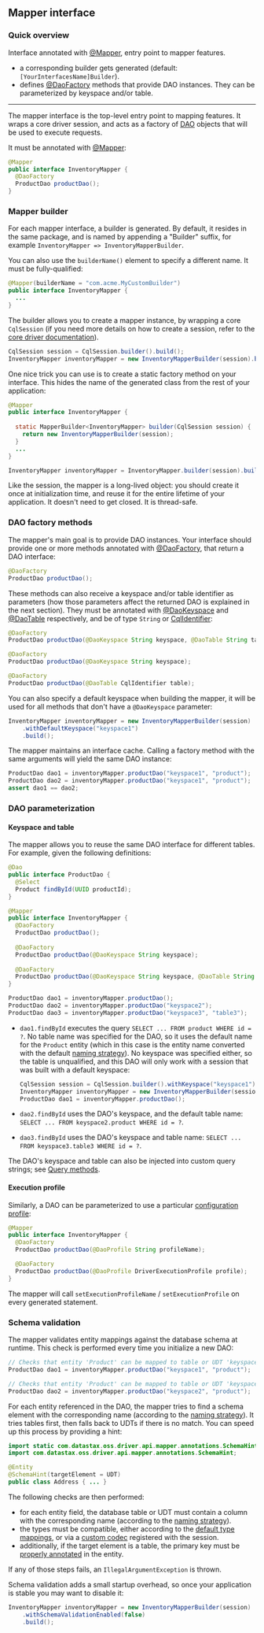 ## Mapper interface

### Quick overview

Interface annotated with [@Mapper], entry point to mapper features.

* a corresponding builder gets generated (default: `[YourInterfacesName]Builder`).
* defines [@DaoFactory] methods that provide DAO instances. They can be parameterized by keyspace
  and/or table. 

-----

The mapper interface is the top-level entry point to mapping features. It wraps a core driver
session, and acts as a factory of [DAO](../daos/) objects that will be used to execute requests.

It must be annotated with [@Mapper]:

```java
@Mapper
public interface InventoryMapper {
  @DaoFactory
  ProductDao productDao();
}
```

### Mapper builder

For each mapper interface, a builder is generated. By default, it resides in the same package, and
is named by appending a "Builder" suffix, for example `InventoryMapper => InventoryMapperBuilder`.

You can also use the `builderName()` element to specify a different name. It must be
fully-qualified:

```java
@Mapper(builderName = "com.acme.MyCustomBuilder")
public interface InventoryMapper {
  ...
}
```

The builder allows you to create a mapper instance, by wrapping a core `CqlSession` (if you need
more details on how to create a session, refer to the [core driver documentation](../core/)).

```java
CqlSession session = CqlSession.builder().build();
InventoryMapper inventoryMapper = new InventoryMapperBuilder(session).build();
```

One nice trick you can use is to create a static factory method on your interface. This hides the
name of the generated class from the rest of your application:

```java
@Mapper
public interface InventoryMapper {
  
  static MapperBuilder<InventoryMapper> builder(CqlSession session) {
    return new InventoryMapperBuilder(session);
  }
  ...
}

InventoryMapper inventoryMapper = InventoryMapper.builder(session).build();
```

Like the session, the mapper is a long-lived object: you should create it once at initialization
time, and reuse it for the entire lifetime of your application. It doesn't need to get closed. It is
thread-safe.

### DAO factory methods

The mapper's main goal is to provide DAO instances. Your interface should provide one or more
methods annotated with [@DaoFactory], that return a DAO interface:

```java
@DaoFactory
ProductDao productDao();
```

These methods can also receive a keyspace and/or table identifier as parameters (how those
parameters affect the returned DAO is explained in the next section). They must be annotated with
[@DaoKeyspace] and [@DaoTable] respectively, and be of type `String` or [CqlIdentifier]:

```java
@DaoFactory
ProductDao productDao(@DaoKeyspace String keyspace, @DaoTable String table);

@DaoFactory
ProductDao productDao(@DaoKeyspace String keyspace);

@DaoFactory
ProductDao productDao(@DaoTable CqlIdentifier table);
```

You can also specify a default keyspace when building the mapper, it will be used for all methods
that don't have a `@DaoKeyspace` parameter:

```java
InventoryMapper inventoryMapper = new InventoryMapperBuilder(session)
    .withDefaultKeyspace("keyspace1")
    .build();
```

The mapper maintains an interface cache. Calling a factory method with the same arguments will yield
the same DAO instance:

```java
ProductDao dao1 = inventoryMapper.productDao("keyspace1", "product");
ProductDao dao2 = inventoryMapper.productDao("keyspace1", "product");
assert dao1 == dao2;
```

### DAO parameterization

#### Keyspace and table

The mapper allows you to reuse the same DAO interface for different tables. For example, given the
following definitions:

```java
@Dao
public interface ProductDao {
  @Select
  Product findById(UUID productId);
}

@Mapper
public interface InventoryMapper {
  @DaoFactory
  ProductDao productDao();
  
  @DaoFactory
  ProductDao productDao(@DaoKeyspace String keyspace);
  
  @DaoFactory
  ProductDao productDao(@DaoKeyspace String keyspace, @DaoTable String table);
}

ProductDao dao1 = inventoryMapper.productDao();
ProductDao dao2 = inventoryMapper.productDao("keyspace2");
ProductDao dao3 = inventoryMapper.productDao("keyspace3", "table3");
```

* `dao1.findById` executes the query `SELECT ... FROM product WHERE id = ?`. No table name was
  specified for the DAO, so it uses the default name for the `Product` entity (which in this case is
  the entity name converted with the default [naming strategy](../entities/#naming-strategy)). No
  keyspace was specified either, so the table is unqualified, and this DAO will only work with a
  session that was built with a default keyspace:

    ```java
    CqlSession session = CqlSession.builder().withKeyspace("keyspace1").build();
    InventoryMapper inventoryMapper = new InventoryMapperBuilder(session).build();
    ProductDao dao1 = inventoryMapper.productDao();
    ```

* `dao2.findById` uses the DAO's keyspace, and the default table name: `SELECT ... FROM
  keyspace2.product WHERE id = ?`.

* `dao3.findById` uses the DAO's keyspace and table name: `SELECT ... FROM keyspace3.table3 WHERE id
  = ?`.

The DAO's keyspace and table can also be injected into custom query strings; see [Query
methods](../daos/query/).

#### Execution profile

Similarly, a DAO can be parameterized to use a particular [configuration
profile](../../core/configuration/#execution-profiles):

```java
@Mapper
public interface InventoryMapper {
  @DaoFactory
  ProductDao productDao(@DaoProfile String profileName);

  @DaoFactory
  ProductDao productDao(@DaoProfile DriverExecutionProfile profile);
}
```

The mapper will call `setExecutionProfileName` / `setExecutionProfile` on every generated statement.

### Schema validation

The mapper validates entity mappings against the database schema at runtime. This check is performed
every time you initialize a new DAO:

```java
// Checks that entity 'Product' can be mapped to table or UDT 'keyspace1.product'
ProductDao dao1 = inventoryMapper.productDao("keyspace1", "product");

// Checks that entity 'Product' can be mapped to table or UDT 'keyspace2.product'
ProductDao dao2 = inventoryMapper.productDao("keyspace2", "product");
```

For each entity referenced in the DAO, the mapper tries to find a schema element with the
corresponding name (according to the [naming strategy](../entities/#naming-strategy)). It tries
tables first, then falls back to UDTs if there is no match. You can speed up this process by
providing a hint:

```java
import static com.datastax.oss.driver.api.mapper.annotations.SchemaHint.TargetElement.UDT;
import com.datastax.oss.driver.api.mapper.annotations.SchemaHint;

@Entity
@SchemaHint(targetElement = UDT)
public class Address { ... }
```

The following checks are then performed:

* for each entity field, the database table or UDT must contain a column with the corresponding name
  (according to the [naming strategy](../entities/#naming-strategy)).
* the types must be compatible, either according to the [default type
  mappings](../../core/#cql-to-java-type-mapping), or via a [custom
  codec](../../core/custom_codecs/) registered with the session.
* additionally, if the target element is a table, the primary key must be [properly
  annotated](../entities/#primary-key-columns) in the entity.
 
If any of those steps fails, an `IllegalArgumentException` is thrown.

Schema validation adds a small startup overhead, so once your application is stable you may want to
disable it:

```java
InventoryMapper inventoryMapper = new InventoryMapperBuilder(session)
    .withSchemaValidationEnabled(false)
    .build();
```

[CqlIdentifier]: https://docs.datastax.com/en/drivers/java/4.5/com/datastax/oss/driver/api/core/CqlIdentifier.html
[@DaoFactory]:   https://docs.datastax.com/en/drivers/java/4.5/com/datastax/oss/driver/api/mapper/annotations/DaoFactory.html
[@DaoKeyspace]:  https://docs.datastax.com/en/drivers/java/4.5/com/datastax/oss/driver/api/mapper/annotations/DaoKeyspace.html
[@DaoTable]:     https://docs.datastax.com/en/drivers/java/4.5/com/datastax/oss/driver/api/mapper/annotations/DaoTable.html
[@Mapper]:       https://docs.datastax.com/en/drivers/java/4.5/com/datastax/oss/driver/api/mapper/annotations/Mapper.html
